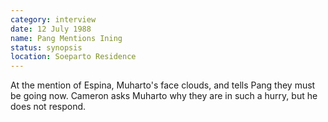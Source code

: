 ```yaml
---
category: interview
date: 12 July 1988
name: Pang Mentions Ining
status: synopsis
location: Soeparto Residence
---
```

At the mention of Espina, Muharto's face clouds, and tells Pang they must be going now. Cameron asks Muharto why they are in such a hurry, but he does not respond.
